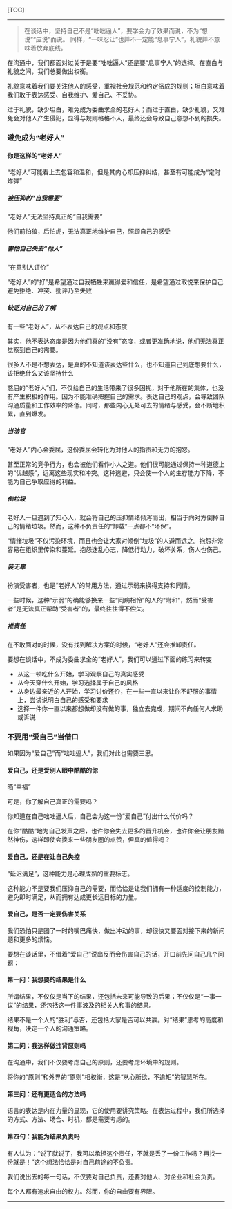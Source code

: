 [TOC]

-------

> 在谈话中，坚持自己不是“咄咄逼人”，要学会为了效果而说，不为“想说”“应说”而说。
> 同样，“一味忍让”也并不一定能“息事宁人”，礼貌并不意味着放弃底线。

在沟通中，我们都面对过关于是要“咄咄逼人”还是要“息事宁人”的选择。在直白与礼貌之间，我们总要做出权衡。

礼貌意味着我们要关注他人的感受，重视社会规范和约定俗成的规则；坦白意味着我们敢于表达感受、自我维护、爱自己、不妥协。

过于礼貌，缺少坦白，难免成为委曲求全的老好人；而过于直白，缺少礼貌，又难免会对他人产生侵犯，显得与规则格格不入，最终还会导致自己意想不到的损失。

### 避免成为“老好人”

#### 你是这样的“老好人”

“老好人”可能看上去包容和温和，但是其内心却压抑纠结，甚至有可能成为“定时炸弹”

##### 被压抑的“自我需要”
“老好人”无法坚持真正的“自我需要”

他们前怕狼，后怕虎，无法真正地维护自己，照顾自己的感受

##### 害怕自己失去“他人”
“在意别人评价”

“老好人”的“好”是希望通过自我牺牲来赢得爱和信任，是希望通过取悦来保护自己避免拒绝、冲突、批评乃至失败

##### 缺乏对自己的了解
有一些“老好人”，从不表达自己的观点和态度

其实，他不表达态度是因为他们真的“没有”态度，或者更准确地说，他们无法真正觉察到自己的需要。

很多人不是不想表达，是真的不知道该表达些什么，也不知道自己到底想要什么，该拒绝什么又该坚持什么

憋屈的“老好人”们，不仅给自己的生活带来了很多困扰，对于他所在的集体，也没有产生积极的作用。因为不能准确把握自己的需求。表达自己的观点，会导致团队沟通质量和工作效率的降低。同时，那些内心无处可去的情绪与感受，会不断地积累，直到爆发。

##### 当法官
“老好人”内心会委屈，这份委屈会转化为对他人的指责和无力的抱怨。

甚至正常的竞争行为，也会被他们看作小人之道。他们很可能通过保持一种道德上的“优越感”，远离这些现实和冲突。这种逃避，只会使一个人的生存能力下降，不能为自己争取应得的利益。

##### 倒垃圾
老好人一旦遇到了知心人，就会将自己的压抑情绪倾泻而出，相当于向对方倒掉自己的情绪垃圾。然而，这种不负责任的“卸载”一点都不“环保”。

“情绪垃圾”不仅污染环境，而且也会让大家对倾倒“垃圾”的人避而远之。抱怨非常容易在组织里传染和蔓延。抱怨迷乱心志，降低行动力，破坏关系，伤人也伤己。

##### 装无辜
扮演受害者，也是“老好人”的常用方法，通过示弱来换得支持和同情。

一些时候，这种“示弱”的确能够换来一些“同病相怜”的人的“附和”，然而“受害者”是无法真正帮助“受害者”的，最终往往得不偿失。

##### 推责任
在不敢面对的时候，没有找到解决方案的时候，“老好人”还会推卸责任。

要想在谈话中，不成为委曲求全的“老好人”，我们可以通过下面的练习来转变
- 从这一顿吃什么开始，学习观察自己的真实感受
- 从今天穿什么开始，学习选择属于自己的风格
- 从身边最亲近的人开始，学习讨价还价，在一些一直以来让你不舒服的事情上，尝试说明白自己的感受和要求
- 选择一件你一直以来都想做却没有做的事，独立去完成，期间不向任何人求助或诉说

### 不要用“爱自己”当借口

如果因为“爱自己”而“咄咄逼人”，我们对此也需要三思。

#### 爱自己，还是爱别人眼中酷酷的你
晒“幸福”

可是，你了解自己真正的需要吗？

你知道在自己咄咄逼人后，自己会为这一份“爱自己”付出什么代价吗？

在你“酷酷”地为自己发声之后，也许你会失去更多的晋升机会，也许你会让朋友黯然神伤，这样即使会换来一些朋友圈的点赞，但真的值得吗？

#### 爱自己，还是在让自己失控
“延迟满足”，这种能力是心理成熟的重要标志。

这种能力不是要我们压抑自己的需要，而恰恰是让我们拥有一种适度的控制能力，避免即时满足，从而拥有达成更长远目标的力量。

#### 爱自己，是否一定要伤害关系
我们恐怕只是图了一时的嘴巴痛快，做出冲动的事，却很快又要面对接下来的新问题和更多的烦恼。


要想在谈话里，不借着“爱自己”说出反而会伤害自己的话，开口前先问自己几个问题：

#### 第一问：我想要的结果是什么
所谓结果，不仅仅是当下的结果，还包括未来可能导致的后果；不仅仅是“一事一议”的结果，还包括这一件事波及的相关人和事的结果。

结果不是一个人的“胜利”与否，还包括大家是否可以共赢。对“结果”思考的高度和视角，决定一个人的沟通策略。

#### 第二问：我这样做违背原则吗
在沟通中，我们不仅要考虑自己的原则，还要考虑环境中的规则。

将你的“原则”和外界的“原则”相权衡，这是“从心所欲，不逾矩”的智慧所在。

#### 第三问：还有更适合的方法吗
语言的表达是内在力量的显现，它的使用要讲究策略。在表达过程中，我们所选择的方式、方法、场合、时机，都是需要考虑的。

#### 第四句：我能为结果负责吗
有人认为：“说了就说了，我可以承担这个责任，不就是丢了一份工作吗？再找一份就是！”这个想法恰恰是对自己前途的不负责。

我们说出去的每一句话，不仅要对自己负责，还要对他人、对企业和社会负责。

每个人都有追求自由的权力。然而，你的自由要有界限。

-------

